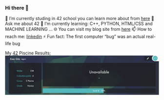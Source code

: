 ### Hi there 👋

🔭 I’m currently studing in 42 school you can learn more about from [here][42website]
💬 Ask me about 42
🌱 I’m currently learning: C++, PYTHON, HTML/CSS and MACHINE LEARNING ...
🌐 You can visit my blog site from [here][blogwebsite]
📫 How to reach me: [linkedin][Eren]
⚡ Fun fact: The first computer “bug” was an actual real-life bug

My [42][42] Piscine Results;
![alt text](https://github.com/Erengun/Erengun/blob/230c0a8bbf8c0cd4cd0d3bc95257f29dac52777b/42Profile.png)

<br />
<br />

[42]: https://profile.intra.42.fr/user/egun
[42website]: https://42.fr/en/what-is-42/42-program-explained/
[Eren]: https://tr.linkedin.com/in/eren-g%C3%BCn-543928222?trk=people-guest_people_search-card
[blogwebsite]: https://erengun.github.io/MakingMyBlogSite/
<!--
**Erengun/Erengun** is a ✨ _special_ ✨ repository because its `README.md` (this file) appears on your GitHub profile.

Here are some ideas to get you started:

- 🔭 I’m currently working on ...
- 🌱 I’m currently learning ...
- 👯 I’m looking to collaborate on ...
- 🤔 I’m looking for help with ...
- 💬 Ask me about ...
- 📫 How to reach me: ...
- 😄 Pronouns: ...
- ⚡ Fun fact: ...
-->
